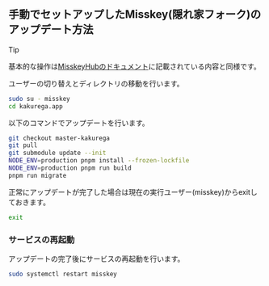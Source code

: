 ## 手動でセットアップしたMisskey(隠れ家フォーク)のアップデート方法

> [!TIP]
> 基本的な操作は[MisskeyHubのドキュメント](https://misskey-hub.net/ja/docs/for-admin/install/guides/manual/#misskey%E3%81%AE%E3%82%A2%E3%83%83%E3%83%97%E3%83%87%E3%83%BC%E3%83%88%E6%96%B9%E6%B3%95)に記載されている内容と同様です。 

ユーザーの切り替えとディレクトリの移動を行います。

```bash
sudo su - misskey
cd kakurega.app
```

以下のコマンドでアップデートを行います。

```bash
git checkout master-kakurega
git pull
git submodule update --init
NODE_ENV=production pnpm install --frozen-lockfile
NODE_ENV=production pnpm run build
pnpm run migrate
```

正常にアップデートが完了した場合は現在の実行ユーザー(misskey)からexitしておきます。

```bash
exit
```

### サービスの再起動
アップデートの完了後にサービスの再起動を行います。

```bash
sudo systemctl restart misskey
```
